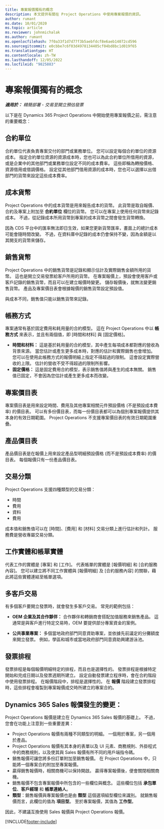 ```yaml
---
title: 專案報價獨有的概念
description: 本文提供有關在 Project Operations 中使用專案報價的資訊。
author: rumant
ms.date: 10/01/2020
ms.topic: article
ms.reviewer: johnmichalak
ms.author: rumant
ms.openlocfilehash: 7f0a33f1d7d77f3b5aebfdcf8e6aeb14072cd596
ms.sourcegitcommit: e0cbbe7c6f03d4978134405cf04bd8bc1d019f65
ms.translationtype: HT
ms.contentlocale: zh-TW
ms.lasthandoff: 12/05/2022
ms.locfileid: "9825883"
---
```

# <a name="concepts-unique-to-project-quotes"></a>專案報價獨有的概念

_**適用於：** 精簡部署 - 交易至開立預估發票_


以下是在 Dynamics 365 Project Operations 中開始使用專案報價之前，需注意的重要概念：

## <a name="contracting-unit"></a>合約單位

合約單位代表負責專案交付的部門或業務單位。 您可以設定每個合約單位的資源成本。 指定合約單位資源的資源成本時，您也可以為此合約單位所借用的資源，或是企業中的其他部門或業務單位設定不同的成本費率。 這些即稱為轉撥價格、資源借用或借調價格。 設定從其他部門借用資源的成本時，您也可以選擇以出借部門的貨幣來設定這些成本費率。

## <a name="cost-currency"></a>成本貨幣

Project Operations 中的成本貨幣是用來報告成本的貨幣。 此貨幣是取自報價、合約及專案上附加至 **合約單位** 欄位的貨幣。 您可以在專案上使用任何貨幣來記錄成本。 不過，從記錄成本所用貨幣到專案的成本貨幣之間會發生貨幣轉換。

因為 CDS 平台中的匯率無法即日生效，如果您更新貨幣匯率，畫面上的總計成本可能會隨時間改變。 不過，在資料庫中記錄的成本仍會保持不變，因為金額是以其開支的貨幣來儲存。

## <a name="sales-currency"></a>銷售貨幣

Project Operations 中的銷售貨幣是記錄和顯示估計及實際銷售金額所用的貨幣。 這也是開立交易發票給客戶所用的貨幣。 在專案報價上，預設會使用客戶或客戶記錄的銷售貨幣，而且可以在建立報價時變更。 儲存報價後，就無法變更銷售貨幣。 產品及專案價目表會根據報價的銷售貨幣設定預設值。

與成本不同，銷售值只能以銷售貨幣來記錄。

## <a name="billing-method"></a>帳務方式

專案通常有基於固定費用和耗用量的合約模型。 這在 Project Operations 中以 **帳務方式** 來表示，並且有兩個值，即 [時間和材料] 與 [固定價格]。

- **時間和材料：** 這是基於耗用量的合約模型，其中產生每項成本都對應的營收為背景來源。 當您估計或產生更多成本時，對應的估計和實際銷售也會增加。 您可以在使用此帳務方式的報價明細上指定不得超過的限制。 這會設定實際營收的上限。 估計的營收不受不得超過的限制所影響。
- **固定價格：** 這是固定費用合約模型，表示銷售值將與產生的成本無關。 銷售值已固定，不會因為您估計或產生更多成本而改變。

## <a name="project-price-lists"></a>專案價目表

專案價目表是用來設定時間、費用及其他專案相關元件預設價格 (不是預設成本費率) 的價目表。 可以有多份價目表，而每一份價目表都可以為個別專案報價提供其本身的有效日期範圍。 Project Operations 不支援專案價目表的有效日期範圍重疊。

## <a name="product-price-lists"></a>產品價目表

產品價目表是在報價上用來設定產品型明細預設價格 (而不是預設成本費率) 的價目表。 每個報價只有一份產品價目表。

## <a name="transaction-classes"></a>交易分類

Project Operations 支援四種類型的交易分類：

- 時間
- 費用
- 資料
- 費用

成本值和銷售值可以在 [時間]、[費用] 和 [材料] 交易分類上進行估計和列計。 服務費是營收專屬交易分類。

## <a name="work-entities-and-billing-entities"></a>工作實體和帳單實體

代表工作的實體是 [專案] 和 [工作]。 代表帳單的實體是 [報價明細] 和 [合約服務內容]。 您可以建立將不同工作實體與 [報價明細] 及 [合約服務內容] 的關聯，藉此將這些實體連結至帳單選項。

## <a name="multi-customer-deals"></a>多客戶交易

有多個客戶要開立發票時，就會發生多客戶交易。 常見的範例包括：

- **OEM 企業及其合作夥伴：** 合作夥伴和轉銷商會搭配加值服務來銷售產品。 這通常是與客戶進行特定交易時，OEM 要提供部分專案資金的案例。 

- **公共事業專案：** 多個當地政府部門同意資助專案，並依據先前議定的分攤額度來開立發票。 例如，學區和城市或當地政府部門同意資助興建游泳池。

## <a name="invoice-schedules"></a>發票排程

發票排程是每個報價明細特定的排程，而且也是選擇性的。 發票排程是根據特定開始和完成日期以及發票週期所建立。 設定自動發票建立程序時，會在合約階段中使用發票排程。 在報價階段中，排程是選擇性的。 在 **報價** 階段建立發票排程時，這些排程會複製到專案報價成交時所建立的專案合約。

## <a name="changes-from-dynamics-365-sales-quote"></a>Dynamics 365 Sales 報價發生的變更：

Project Operations 報價是建立在 Dynamics 365 Sales 報價的基礎上。 不過，您會在功能上注意到一些重要差異：


- Project Operations 報價有兩種不同類型的明細。 一個用於專案，另一個用於產品。
- Project Operations 報價有其本身的表單以及 UI 元素、商務規則、外掛程式中的商務規則，以及使其與 Sales 報價有所不同的用戶端指令碼。
- 銷售報價可讓您將多份訂單附加至銷售報價。 在 Project Operations 中，只能將一個專案合約附加至專案報價。
- 贏得銷售報價時，相關商機可以保持開啟。 贏得專案報價後，便會關閉相關商機。
- 銷售報價不包含專案報價中所包含的一些欄位與概念。 這些欄位包括 **承包單位**、**客戶經理** 和 **帳單連絡人**。  
- **類型**：銷售報價與專案報價也是由 **類型** 這個選項組型欄位來識別。 就銷售報價而言，此欄位的值為 **項目型**。 至於專案報價，其值為 **工作型**。

因此，不建議互換使用 Sales 報價與 Project Operations 報價。


[!INCLUDE[footer-include](../../includes/footer-banner.md)]
